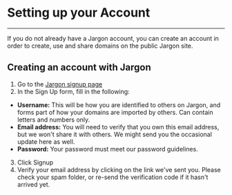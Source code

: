 # Setting up your Account 

---

If you do not already have a Jargon account, you can create an account in order to create, use and share domains on the public Jargon site.

## Creating an account with Jargon

1. Go to the [Jargon signup page](https://jargon.sh/signup)
2. In the Sign Up form, fill in the following:
 - **Username:** This will be how you are identified to others on Jargon, and forms part of how your domains are imported by others. Can contain letters and numbers only. 
 - **Email address:** You will need to verify that you own this email address, but we won't share it with others. We might send you the occasional update here as well.
 - **Password:** Your password must meet our password guidelines.
3. Click Signup 
4. Verify your email address by clicking on the link we've sent you. Please check your spam folder, or re-send the verification code if it hasn't arrived yet.
